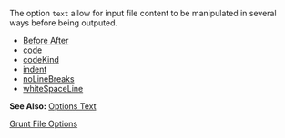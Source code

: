 The option `text` allow for input file content to be manipulated in several ways before being outputed. 

* [Before After](BeforeAfter/index.html)
* [code](code/index.html)
* [codeKind](codeKind/index.html)
* [indent](indent/index.html)
* [noLineBreaks](noLineBreaks/index.html)
* [whiteSpaceLine](whiteSpaceLine/index.html)

**See Also:** [Options Text](/grunt-build-include/pages/Docs/Options/text/index.html)

[Grunt File Options](../index.html)